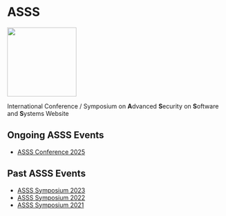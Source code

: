 # ASSS
<img src="asss-logo.png" width="160" height="160" />

International Conference / Symposium on <b>A</b>dvanced <b>S</b>ecurity on <b>S</b>oftware and <b>S</b>ystems Website

## Ongoing ASSS Events
- [ASSS Conference 2025](https://asss.sptagelab.org/2025/)

## Past ASSS Events
- [ASSS Symposium 2023](https://asss.sptagelab.org/2023/)
- [ASSS Symposium 2022](https://asss.sptagelab.org/2022/)
- [ASSS Symposium 2021](https://asss.sptagelab.org/2021/)